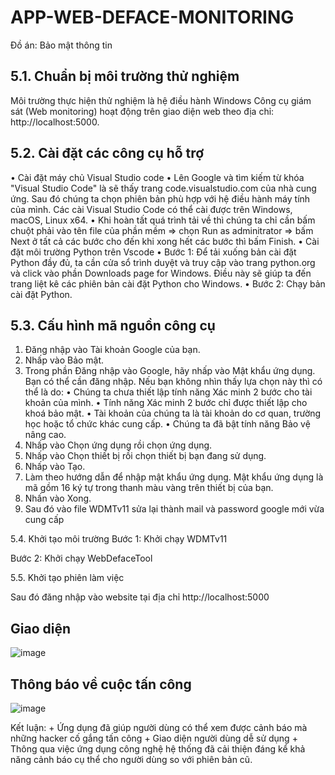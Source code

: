 # APP-WEB-DEFACE-MONITORING
Đồ án: Bảo mật thông tin


## 5.1. Chuẩn bị môi trường thử nghiệm
Môi trường thực hiện thử nghiệm là hệ điều hành Windows 
Công cụ giám sát (Web monitoring) hoạt động trên giao diện web theo địa chỉ: http://localhost:5000. 


## 5.2. Cài đặt các công cụ hỗ trợ 
•	Cài đặt máy chủ Visual Studio code 
•	Lên Google và tìm kiếm từ khóa "Visual Studio Code" là sẽ thấy trang code.visualstudio.com của nhà cung ứng. Sau đó chúng ta chọn phiên bản phù hợp với hệ điều hành máy tính của mình. Các cài Visual Studio Code có thể cài được trên Windows, macOS, Linux x64.
•	Khi hoàn tất quá trình tải về thì chúng ta chỉ cần bấm chuột phải vào tên file của phần mềm => chọn Run as adminitrator => bấm Next ở tất cả các bước cho đến khi xong hết các bước thì bấm Finish. 
•	Cài đặt môi trường Python trên Vscode
•	Bước 1: Để tải xuống bản cài đặt Python đầy đủ, ta cần cửa sổ trình duyệt và truy cập vào trang python.org và click vào phần  Downloads page for Windows. Điều này sẽ giúp ta đến trang liệt kê các phiên bản cài đặt Python cho Windows.
•	Bước 2: Chạy bản cài đặt Python.

## 5.3. Cấu hình mã nguồn công cụ
1.	Đăng nhập vào Tài khoản Google của bạn.
2.	Nhấp vào Bảo mật.
3.	Trong phần Đăng nhập vào Google, hãy nhấp vào Mật khẩu ứng dụng. Bạn có thể cần đăng nhập. Nếu bạn không nhìn thấy lựa chọn này thì có thể là do:
•	Chúng ta chưa thiết lập tính năng Xác minh 2 bước cho tài khoản của mình.
•	Tính năng Xác minh 2 bước chỉ được thiết lập cho khoá bảo mật.
•	Tài khoản của chúng ta là tài khoản do cơ quan, trường học hoặc tổ chức khác cung cấp.
•	Chúng ta đã bật tính năng Bảo vệ nâng cao.
4.	Nhấp vào Chọn ứng dụng rồi chọn ứng dụng.
5.	Nhấp vào Chọn thiết bị rồi chọn thiết bị bạn đang sử dụng.
6.	Nhấp vào Tạo.
7.	Làm theo hướng dẫn để nhập mật khẩu ứng dụng. Mật khẩu ứng dụng là mã gồm 16 ký tự trong thanh màu vàng trên thiết bị của bạn.
8.	Nhấn vào Xong.
9.	Sau đó vào file WDMTv11 sửa lại thành mail và password google mới vừa cung cấp 
 

5.4. Khởi tạo môi trường
Bước 1: Khởi chạy WDMTv11
 

Bước 2: Khởi chạy WebDefaceTool

 


5.5. Khởi tạo phiên làm việc
 
Sau đó đăng nhập vào website tại địa chỉ http://localhost:5000

## Giao diện 
![image](https://github.com/user-attachments/assets/c1796644-88c1-4a46-842b-1f7fd06de5f1)

## Thông báo về cuộc tấn công
![image](https://github.com/user-attachments/assets/8930de7b-243c-4a9e-9ede-32ace8d1a1f9)

Kết luận: 
    + Ứng dụng đã giúp người dùng có thể xem được cảnh báo mà những hacker cố gắng tấn công
     + Giao diện người dùng dễ sử dụng
     + Thông qua việc ứng dụng công nghệ hệ thống đã cải thiện đáng kể khả năng cảnh báo cụ thể cho người dùng so với phiên bản cũ.

